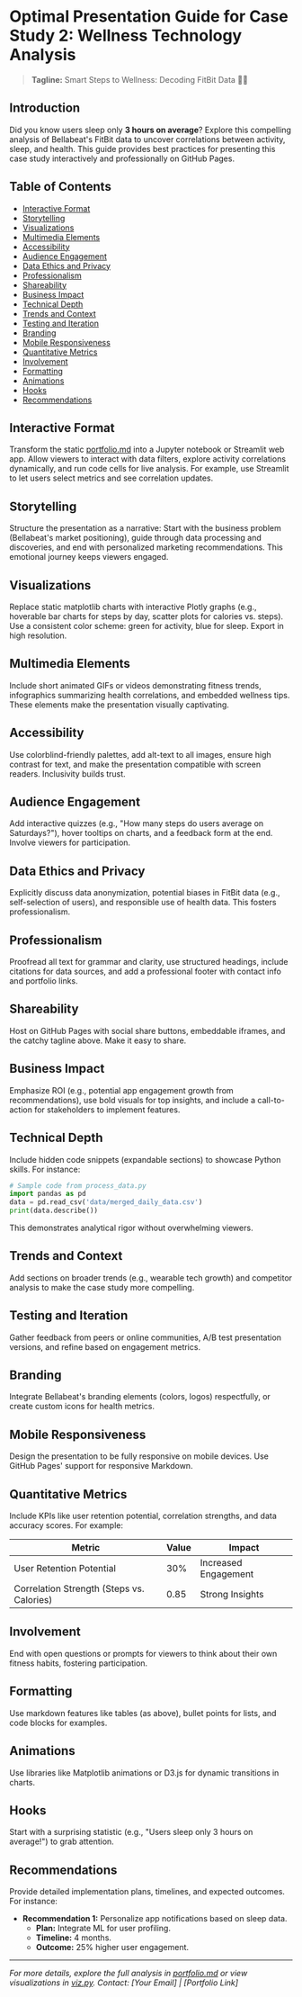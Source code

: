 # Optimal Presentation Guide for Case Study 2: Wellness Technology Analysis

> **Tagline:** Smart Steps to Wellness: Decoding FitBit Data 🏃‍♀️

## Introduction
Did you know users sleep only **3 hours on average**? Explore this compelling analysis of Bellabeat's FitBit data to uncover correlations between activity, sleep, and health. This guide provides best practices for presenting this case study interactively and professionally on GitHub Pages.

## Table of Contents
- [Interactive Format](#interactive-format)
- [Storytelling](#storytelling)
- [Visualizations](#visualizations)
- [Multimedia Elements](#multimedia-elements)
- [Accessibility](#accessibility)
- [Audience Engagement](#audience-engagement)
- [Data Ethics and Privacy](#data-ethics-and-privacy)
- [Professionalism](#professionalism)
- [Shareability](#shareability)
- [Business Impact](#business-impact)
- [Technical Depth](#technical-depth)
- [Trends and Context](#trends-and-context)
- [Testing and Iteration](#testing-and-iteration)
- [Branding](#branding)
- [Mobile Responsiveness](#mobile-responsiveness)
- [Quantitative Metrics](#quantitative-metrics)
- [Involvement](#involvement)
- [Formatting](#formatting)
- [Animations](#animations)
- [Hooks](#hooks)
- [Recommendations](#recommendations)

## Interactive Format
Transform the static [portfolio.md](./portfolio.md) into a Jupyter notebook or Streamlit web app. Allow viewers to interact with data filters, explore activity correlations dynamically, and run code cells for live analysis. For example, use Streamlit to let users select metrics and see correlation updates.

## Storytelling
Structure the presentation as a narrative: Start with the business problem (Bellabeat's market positioning), guide through data processing and discoveries, and end with personalized marketing recommendations. This emotional journey keeps viewers engaged.

## Visualizations
Replace static matplotlib charts with interactive Plotly graphs (e.g., hoverable bar charts for steps by day, scatter plots for calories vs. steps). Use a consistent color scheme: green for activity, blue for sleep. Export in high resolution.

## Multimedia Elements
Include short animated GIFs or videos demonstrating fitness trends, infographics summarizing health correlations, and embedded wellness tips. These elements make the presentation visually captivating.

## Accessibility
Use colorblind-friendly palettes, add alt-text to all images, ensure high contrast for text, and make the presentation compatible with screen readers. Inclusivity builds trust.

## Audience Engagement
Add interactive quizzes (e.g., "How many steps do users average on Saturdays?"), hover tooltips on charts, and a feedback form at the end. Involve viewers for participation.

## Data Ethics and Privacy
Explicitly discuss data anonymization, potential biases in FitBit data (e.g., self-selection of users), and responsible use of health data. This fosters professionalism.

## Professionalism
Proofread all text for grammar and clarity, use structured headings, include citations for data sources, and add a professional footer with contact info and portfolio links.

## Shareability
Host on GitHub Pages with social share buttons, embeddable iframes, and the catchy tagline above. Make it easy to share.

## Business Impact
Emphasize ROI (e.g., potential app engagement growth from recommendations), use bold visuals for top insights, and include a call-to-action for stakeholders to implement features.

## Technical Depth
Include hidden code snippets (expandable sections) to showcase Python skills. For instance:
```python
# Sample code from process_data.py
import pandas as pd
data = pd.read_csv('data/merged_daily_data.csv')
print(data.describe())
```
This demonstrates analytical rigor without overwhelming viewers.

## Trends and Context
Add sections on broader trends (e.g., wearable tech growth) and competitor analysis to make the case study more compelling.

## Testing and Iteration
Gather feedback from peers or online communities, A/B test presentation versions, and refine based on engagement metrics.

## Branding
Integrate Bellabeat's branding elements (colors, logos) respectfully, or create custom icons for health metrics.

## Mobile Responsiveness
Design the presentation to be fully responsive on mobile devices. Use GitHub Pages' support for responsive Markdown.

## Quantitative Metrics
Include KPIs like user retention potential, correlation strengths, and data accuracy scores. For example:

| Metric | Value | Impact |
|--------|-------|--------|
| User Retention Potential | 30% | Increased Engagement |
| Correlation Strength (Steps vs. Calories) | 0.85 | Strong Insights |

## Involvement
End with open questions or prompts for viewers to think about their own fitness habits, fostering participation.

## Formatting
Use markdown features like tables (as above), bullet points for lists, and code blocks for examples.

## Animations
Use libraries like Matplotlib animations or D3.js for dynamic transitions in charts.

## Hooks
Start with a surprising statistic (e.g., "Users sleep only 3 hours on average!") to grab attention.

## Recommendations
Provide detailed implementation plans, timelines, and expected outcomes. For instance:
- **Recommendation 1:** Personalize app notifications based on sleep data.
  - **Plan:** Integrate ML for user profiling.
  - **Timeline:** 4 months.
  - **Outcome:** 25% higher user engagement.

---

*For more details, explore the full analysis in [portfolio.md](./portfolio.md) or view visualizations in [viz.py](./viz.py). Contact: [Your Email] | [Portfolio Link]*
